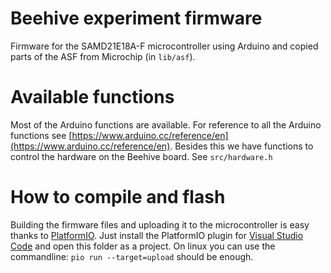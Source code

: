 # Beehive experiment firmware #

Firmware for the SAMD21E18A-F microcontroller using Arduino and copied parts of the ASF from Microchip (in `lib/asf`).

# Available functions
Most of the Arduino functions are available. For reference to all the Arduino functions see [https://www.arduino.cc/reference/en](https://www.arduino.cc/reference/en).
Besides this we have functions to control the hardware on the Beehive board. See `src/hardware.h`

# How to compile and flash
Building the firmware files and uploading it to the microcontroller is easy thanks to [PlatformIO](https://platformio.org/).
Just install the PlatformIO plugin for [Visual Studio Code](https://code.visualstudio.com/) and open this folder as a project.
On linux you can use the commandline: `pio run --target=upload` should be enough.